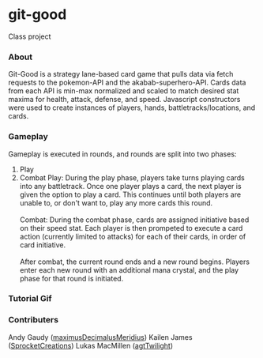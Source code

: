 # git-good
Class project

### About
Git-Good is a strategy lane-based card game that pulls data via fetch requests to the pokemon-API and the akabab-superhero-API. Cards data from each API is min-max normalized and scaled to match desired stat maxima for health, attack, defense, and speed. Javascript constructors were used to create instances of players, hands, battletracks/locations, and cards.

### Gameplay
Gameplay is executed in rounds, and rounds are split into two phases:
1. Play
2. Combat
Play: During the play phase, players take turns playing cards into any battletrack. Once one player plays a card, the next player is given the option to play a card. This continues until both players are unable to, or don't want to, play any more cards this round. 
<br /><br />
Combat: During the combat phase, cards are assigned initiative based on their speed stat. Each player is then prompeted to execute a card action (currently limited to attacks) for each of their cards, in order of card initiative.
<br /><br />
After combat, the current round ends and a new round begins. Players enter each new round with an additional mana crystal, and the play phase for that round is initiated.

### Tutorial Gif

### Contributers
Andy Gaudy ([maximusDecimalusMeridius](https://github.com/maximusDecimalusMeridius))
Kailen James ([SprocketCreations](https://github.com/SprocketCreations))
Lukas MacMillen ([agtTwilight](https://github.com/agtTwilight))
